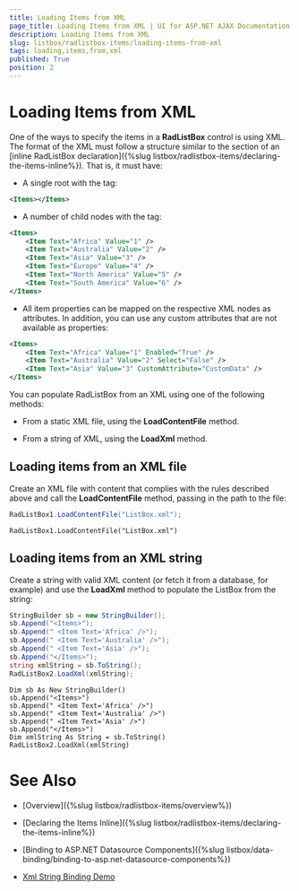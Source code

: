 ```yaml
---
title: Loading Items from XML
page_title: Loading Items from XML | UI for ASP.NET AJAX Documentation
description: Loading Items from XML
slug: listbox/radlistbox-items/loading-items-from-xml
tags: loading,items,from,xml
published: True
position: 2
---
```


# Loading Items from XML

One of the ways to specify the items in a **RadListBox** control is using XML. The format of the XML must follow a structure similar to the <Items></Items> section of an [inline RadListBox declaration]({%slug listbox/radlistbox-items/declaring-the-items-inline%}). That is, it must have:

* A single root with the <Items> tag:

````XML
<Items></Items> 
````

* A number of child nodes with the <Item></Item> tag:

````XML
<Items>
	<Item Text="Africa" Value="1" />
	<Item Text="Australia" Value="2" />
	<Item Text="Asia" Value="3" />
	<Item Text="Europe" Value="4" />
	<Item Text="North America" Value="5" />
	<Item Text="South America" Value="6" />
</Items> 
````

* All item properties can be mapped on the respective XML nodes as attributes. In addition, you can use any custom attributes that are not available as properties:

````XML
<Items>
	<Item Text="Africa" Value="1" Enabled="True" />
	<Item Text="Australia" Value="2" Select="False" />
	<Item Text="Asia" Value="3" CustomAttribute="CustomData" />
</Items>
````

You can populate RadListBox from an XML using one of the following methods:

* From a static XML file, using the **LoadContentFile** method.

* From a string of XML, using the **LoadXml** method.

## Loading items from an XML file

Create an XML file with content that complies with the rules described above and call the **LoadContentFile** method, passing in the path to the file:

````C#
RadListBox1.LoadContentFile("ListBox.xml");
````
````VB.NET
RadListBox1.LoadContentFile("ListBox.xml") 
````

## Loading items from an XML string

Create a string with valid XML content (or fetch it from a database, for example) and use the **LoadXml** method to populate the ListBox from the string:


````C#
StringBuilder sb = new StringBuilder();
sb.Append("<Items>");
sb.Append(" <Item Text='Africa' />");
sb.Append(" <Item Text='Australia' />");
sb.Append(" <Item Text='Asia' />");
sb.Append("</Items>");
string xmlString = sb.ToString();
RadListBox2.LoadXml(xmlString);
````
````VB.NET
Dim sb As New StringBuilder()
sb.Append("<Items>")
sb.Append(" <Item Text='Africa' />")
sb.Append(" <Item Text='Australia' />")
sb.Append(" <Item Text='Asia' />")
sb.Append("</Items>")
Dim xmlString As String = sb.ToString()
RadListBox2.LoadXml(xmlString) 
````

# See Also

 * [Overview]({%slug listbox/radlistbox-items/overview%})

 * [Declaring the Items Inline]({%slug listbox/radlistbox-items/declaring-the-items-inline%})

 * [Binding to ASP.NET Datasource Components]({%slug listbox/data-binding/binding-to-asp.net-datasource-components%})

 * [Xml String Binding Demo](http://demos.telerik.com/aspnet-ajax/listbox/examples/populatingwithdata/xmlstringbinding/defaultcs.aspx)
